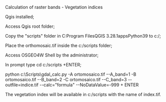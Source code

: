 Calculation of raster bands - Vegetation indices

Qgis installed;

Access Qgis root folder;

Copy the "scripts" folder in C:Program FilesQGIS 3.28.1appsPython39 to c:/;

Place the orthomosaic.tif inside the c:/scripts folder;

Access OSGEO4W Shell by the administrator;

In prompt type cd c:/scripts +ENTER;

python c:\Scripts\gdal_calc.py -A ortomosaico.tif --A_band=1 -B ortomosaico.tif --B_band=2 -C ortomosaico.tif --C_band=3 --outfile=indice.tif 
--calc="formula" --NoDataValue=-999 + ENTER

The vegetation index will be available in c:/scripts with the name of index.tif.
